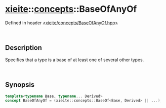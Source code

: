 # [xieite](../xieite.md)\:\:[concepts](../concepts.md)\:\:BaseOfAnyOf
Defined in header [<xieite/concepts/BaseOfAnyOf.hpp>](../../include/xieite/concepts/BaseOfAnyOf.hpp)

&nbsp;

## Description
Specifies that a type is a base of at least one of several other types.

&nbsp;

## Synopsis
```cpp
template<typename Base, typename... Derived>
concept BaseOfAnyOf = (xieite::concepts::BaseOf<Base, Derived> || ...);
```
